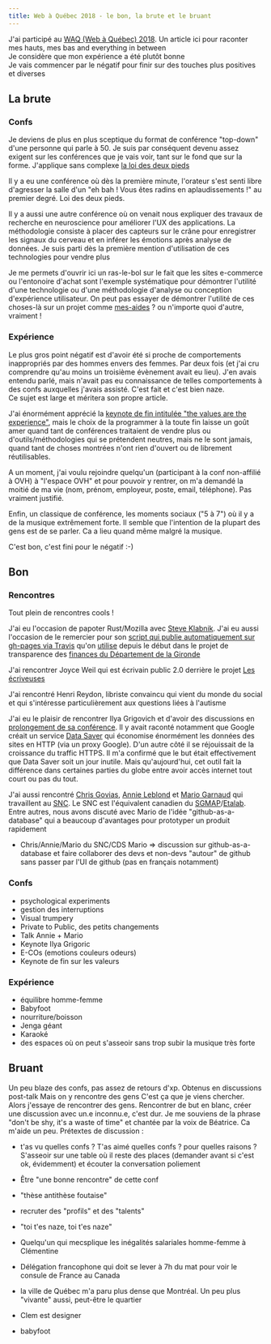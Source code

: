 ```yaml
---
title: Web à Québec 2018 - le bon, la brute et le bruant
---
```


J'ai participé au [WAQ (Web à Québec) 2018](https://webaquebec.org/). Un article ici pour raconter mes hauts, mes bas and everything in between\
Je considère que mon expérience a été plutôt bonne\
Je vais commencer par le négatif pour finir sur des touches plus positives et diverses


## La brute

### Confs

Je deviens de plus en plus sceptique du format de conférence "top-down" d'une personne qui parle à 50. Je suis par conséquent devenu assez exigent sur les conférences que je vais voir, tant sur le fond que sur la forme. J'applique sans complexe [la loi des deux pieds](https://fr.wikipedia.org/wiki/M%C3%A9thodologie_Forum_Ouvert#M%C3%A9thode)

Il y a eu une conférence où dès la première minute, l'orateur s'est senti libre d'agresser la salle d'un "eh bah ! Vous êtes radins en aplaudissements !" au premier degré. Loi des deux pieds.

Il y a aussi une autre conférence où on venait nous expliquer des travaux de recherche en neuroscience pour améliorer l'UX des applications. La méthodologie consiste à placer des capteurs sur le crâne pour enregistrer les signaux du cerveau et en inférer les émotions après analyse de données. Je suis parti dès la première mention d'utilisation de ces technologies pour vendre plus

Je me permets d'ouvrir ici un ras-le-bol sur le fait que les sites e-commerce ou l'entonoire d'achat sont l'exemple systématique pour démontrer l'utilité d'une technologie ou d'une méthodologie d'analyse ou conception d'expérience utilisateur. On peut pas essayer de démontrer l'utilité de ces choses-là sur un projet comme [mes-aides](https://mes-aides.gouv.fr/) ? ou n'importe quoi d'autre, vraiment ! 


### Expérience

Le plus gros point négatif est d'avoir été si proche de comportements inappropriés par des hommes envers des femmes. Par deux fois (et j'ai cru comprendre qu'au moins un troisième évènement avait eu lieu). J'en avais entendu parlé, mais n'avait pas eu connaissance de telles comportements à des confs auxquelles j'avais assisté. C'est fait et c'est bien naze.\
Ce sujet est large et méritera son propre article.

J'ai énormément apprécié la [keynote de fin intitulée "the values are the experience"](https://webaquebec.org/programmation/the-values-are-the-experience), mais le choix de la programmer à la toute fin laisse un goût amer quand tant de conférences traitaient de vendre plus ou d'outils/méthodologies qui se prétendent neutres, mais ne le sont jamais, quand tant de choses montrées n'ont rien d'ouvert ou de librement réutilisables.

A un moment, j'ai voulu rejoindre quelqu'un (participant à la conf non-affilié à OVH) à "l'espace OVH" et pour pouvoir y rentrer, on m'a demandé la moitié de ma vie (nom, prénom, employeur, poste, email, téléphone). Pas vraiment justifié.

Enfin, un classique de conférence, les moments sociaux ("5 à 7") où il y a de la musique extrêmement forte. Il semble que l'intention de la plupart des gens est de se parler. Ca a lieu quand même malgré la musique.

C'est bon, c'est fini pour le négatif :-)


## Bon

### Rencontres 

Tout plein de rencontres cools !

J'ai eu l'occasion de papoter Rust/Mozilla avec [Steve Klabnik](https://twitter.com/steveklabnik/). J'ai eu aussi l'occasion de le remercier pour son [script qui publie automatiquement sur gh-pages via Travis](https://github.com/steveklabnik/automatically_update_github_pages_with_travis_example) qu'on [utilise](https://github.com/datalocale/dataviz-finances-gironde/blob/master/tools/deploy.sh) depuis le début dans le projet de transparence des [finances du Département de la Gironde](https://www.gironde.fr/un-budget-au-service-des-solidarites-humaine-et-territoriale)

J'ai rencontrer Joyce Weil qui est écrivain public 2.0 derrière le projet [Les écriveuses](https://twitter.com/ecriveuses)

J'ai rencontré Henri Reydon, libriste convaincu qui vient du monde du social et qui s'intéresse particulièrement aux questions liées à l'autisme 

J'ai eu le plaisir de rencontrer Ilya Grigovich et d'avoir des discussions en [prolongement de sa conférence](https://webaquebec.org/programmation/building-the-web-of-tomorrow-together). Il y avait raconté notamment que Google créait un service [Data Saver](https://support.google.com/chrome/answer/2392284?co=GENIE.Platform%3DAndroid&hl=fr) qui économise énormément les données des sites en HTTP (via un proxy Google). D'un autre côté il se réjouissait de la croissance du traffic HTTPS. Il m'a confirmé que le but était effectivement que Data Saver soit un jour inutile. Mais qu'aujourd'hui, cet outil fait la différence dans certaines parties du globe entre avoir accès internet tout court ou pas du tout.

J'ai aussi rencontré [Chris Govias](https://twitter.com/cgovias), [Annie Leblond](https://twitter.com/leblond_annie) et [Mario Garnaud](https://twitter.com/mcman12) qui travaillent au [SNC](https://numerique.canada.ca/). Le SNC est l'équivalent canadien du [SGMAP](http://www.gouvernement.fr/secretariat-general-pour-la-modernisation-de-l-action-publique-sgmap)/[Etalab](https://www.etalab.gouv.fr/).\
Entre autres, nous avons discuté avec Mario de l'idée "github-as-a-database" qui a beaucoup d'avantages pour prototyper un produit rapidement

- Chris/Annie/Mario du SNC/CDS
Mario => discussion sur github-as-a-database et faire collaborer des devs et non-devs "autour" de github sans passer par l'UI de github (pas en français notamment)



### Confs


- psychological experiments 
- gestion des interruptions
- Visual trumpery
- Private to Public, des petits changements
- Talk Annie + Mario
- Keynote Ilya Grigoric
- E-COs (emotions couleurs odeurs)
- Keynote de fin sur les valeurs

### Expérience

- équilibre homme-femme
- Babyfoot
- nourriture/boisson
- Jenga géant
- Karaoké
- des espaces où on peut s'asseoir sans trop subir la musique très forte


## Bruant

Un peu blaze des confs, pas assez de retours d'xp. Obtenus en discussions post-talk
Mais on y rencontre des gens C'est ça que je viens chercher. Alors j'essaye de rencontrer des gens. Rencontrer de but en blanc, créer une discussion avec un.e inconnu.e, c'est dur. Je me souviens de la phrase "don't be shy, it's a waste of time" et chantée par la voix de Béatrice. Ca m'aide un peu.
Prétextes de discussion : 
- t'as vu quelles confs ? T'as aimé quelles confs ? pour quelles raisons ?
S'asseoir sur une table où il reste des places (demander avant si c'est ok, évidemment) et écouter la conversation poliement

- Être "une bonne rencontre" de cette conf
- "thèse antithèse foutaise"
- recruter des "profils" et des "talents"
- "toi t'es naze, toi t'es naze"
- Quelqu'un qui mecsplique les inégalités salariales homme-femme à Clémentine
- Délégation francophone qui doit se lever à 7h du mat pour voir le consule de France au Canada
- la ville de Québec m'a paru plus dense que Montréal. Un peu plus "vivante" aussi, peut-être le quartier
- Clem est designer
- babyfoot